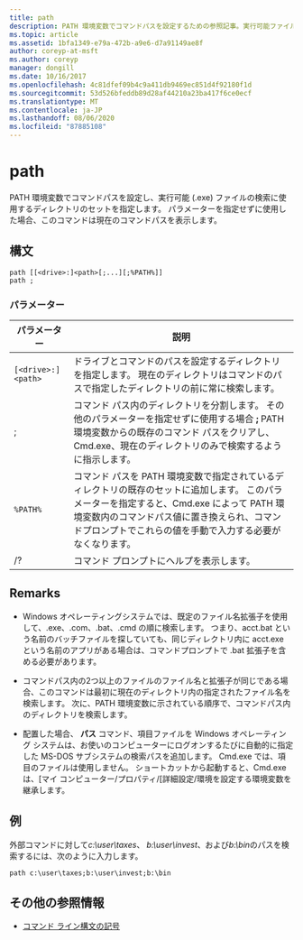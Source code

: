 ```yaml
---
title: path
description: PATH 環境変数でコマンドパスを設定するための参照記事。実行可能ファイル (.exe) を検索するために使用されるディレクトリのセットを指定します。
ms.topic: article
ms.assetid: 1bfa1349-e79a-472b-a9e6-d7a91149ae8f
author: coreyp-at-msft
ms.author: coreyp
manager: dongill
ms.date: 10/16/2017
ms.openlocfilehash: 4c81dfef09b4c9a411db9469ec851d4f92180f1d
ms.sourcegitcommit: 53d526bfeddb89d28af44210a23ba417f6ce0ecf
ms.translationtype: MT
ms.contentlocale: ja-JP
ms.lasthandoff: 08/06/2020
ms.locfileid: "87885108"
---
```

# <a name="path"></a>path

PATH 環境変数でコマンドパスを設定し、実行可能 (.exe) ファイルの検索に使用するディレクトリのセットを指定します。 パラメーターを指定せずに使用した場合、このコマンドは現在のコマンドパスを表示します。

## <a name="syntax"></a>構文

```
path [[<drive>:]<path>[;...][;%PATH%]]
path ;
```

### <a name="parameters"></a>パラメーター

| パラメーター | 説明 |
|--|--|
| `[<drive>:]<path>` | ドライブとコマンドのパスを設定するディレクトリを指定します。 現在のディレクトリはコマンドのパスで指定したディレクトリの前に常に検索します。 |
| ; | コマンド パス内のディレクトリを分割します。 その他のパラメーターを指定せずに使用する場合 **;** PATH 環境変数からの既存のコマンド パスをクリアし、Cmd.exe、現在のディレクトリのみで検索するように指示します。 |
| `%PATH%` | コマンド パスを PATH 環境変数で指定されているディレクトリの既存のセットに追加します。 このパラメーターを指定すると、Cmd.exe によって PATH 環境変数内のコマンドパス値に置き換えられ、コマンドプロンプトでこれらの値を手動で入力する必要がなくなります。 |
| /? | コマンド プロンプトにヘルプを表示します。 |

## <a name="remarks"></a>Remarks


- Windows オペレーティングシステムでは、既定のファイル名拡張子を使用して、.exe、.com、.bat、.cmd の順に検索します。 つまり、acct.bat という名前のバッチファイルを探していても、同じディレクトリ内に acct.exe という名前のアプリがある場合は、コマンドプロンプトで .bat 拡張子を含める必要があります。

- コマンドパス内の2つ以上のファイルのファイル名と拡張子が同じである場合、このコマンドは最初に現在のディレクトリ内の指定されたファイル名を検索します。 次に、PATH 環境変数に示されている順序で、コマンドパス内のディレクトリを検索します。

- 配置した場合、 **パス** コマンド、項目ファイルを Windows オペレーティング システムは、お使いのコンピューターにログオンするたびに自動的に指定した MS-DOS サブシステムの検索パスを追加します。 Cmd.exe では、項目のファイルは使用しません。 ショートカットから起動すると、Cmd.exe は、[マイ コンピューター/プロパティ/[詳細設定/環境を設定する環境変数を継承します。

## <a name="examples"></a>例

外部コマンドに対して*c:\user\taxes*、 *b:\user\invest*、および*b:\bin*のパスを検索するには、次のように入力します。

```
path c:\user\taxes;b:\user\invest;b:\bin
```

## <a name="additional-references"></a>その他の参照情報

- [コマンド ライン構文の記号](command-line-syntax-key.md)

